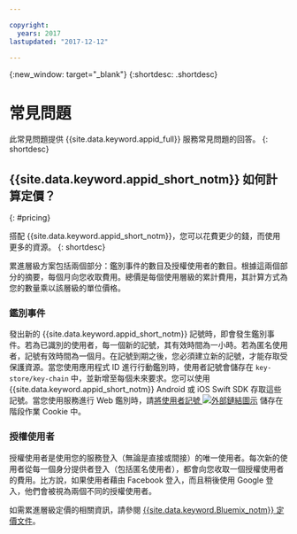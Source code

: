 ```yaml
---

copyright:
  years: 2017
lastupdated: "2017-12-12"

---
```

{:new_window: target="_blank"}
{:shortdesc: .shortdesc}


# 常見問題

此常見問題提供 {{site.data.keyword.appid_full}} 服務常見問題的回答。
{: shortdesc}


## {{site.data.keyword.appid_short_notm}} 如何計算定價？
{: #pricing}

搭配 {{site.data.keyword.appid_short_notm}}，您可以花費更少的錢，而使用更多的資源。
{: shortdesc}

累進層級方案包括兩個部分：鑑別事件的數目及授權使用者的數目。根據這兩個部分的摘要，每個月向您收取費用。總價是每個使用層級的累計費用，其計算方式為您的數量乘以該層級的單位價格。

### 鑑別事件

發出新的 {{site.data.keyword.appid_short_notm}} 記號時，即會發生鑑別事件。若為已識別的使用者，每一個新的記號，其有效時間為一小時。若為匿名使用者，記號有效時間為一個月。在記號到期之後，您必須建立新的記號，才能存取受保護資源。當您使用應用程式 ID 進行行動鑑別時，使用者記號會儲存在 `key-store/key-chain` 中，並新增至每個未來要求。您可以使用 {{site.data.keyword.appid_short_notm}} Android 或 iOS Swift SDK 存取這些記號。當您使用服務進行 Web 鑑別時，請<a href="https://github.com/ibm-cloud-security/appid-serversdk-nodejs" target="_blank">將使用者記號 <img src="../../icons/launch-glyph.svg" alt="外部鏈結圖示"></a> 儲存在階段作業 Cookie 中。

### 授權使用者

授權使用者是使用您的服務登入（無論是直接或間接）的唯一使用者。每次新的使用者從每一個身分提供者登入（包括匿名使用者），都會向您收取一個授權使用者的費用。比方說，如果使用者藉由 Facebook 登入，而且稍後使用 Google 登入，他們會被視為兩個不同的授權使用者。


如需累進層級定價的相關資訊，請參閱 [{{site.data.keyword.Bluemix_notm}} 定價文件](/docs/pricing/index.html#pricing)。
